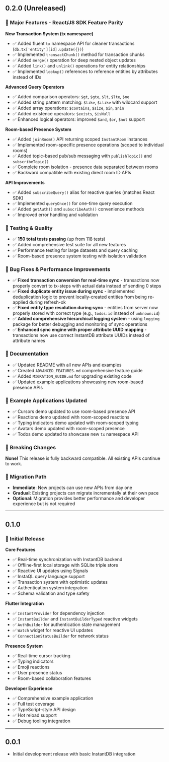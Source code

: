 ## 0.2.0 (Unreleased)

### 🚀 Major Features - React/JS SDK Feature Parity

**New Transaction System (tx namespace)**
* ✅ Added fluent `tx` namespace API for cleaner transactions (`db.tx['entity'][id].update({})`)
* ✅ Implemented `transactChunk()` method for transaction chunks
* ✅ Added `merge()` operation for deep nested object updates
* ✅ Added `link()` and `unlink()` operations for entity relationships
* ✅ Implemented `lookup()` references to reference entities by attributes instead of IDs

**Advanced Query Operators**
* ✅ Added comparison operators: `$gt`, `$gte`, `$lt`, `$lte`, `$ne`
* ✅ Added string pattern matching: `$like`, `$ilike` with wildcard support
* ✅ Added array operations: `$contains`, `$size`, `$in`, `$nin`
* ✅ Added existence operators: `$exists`, `$isNull`
* ✅ Enhanced logical operators: improved `$and`, `$or`, `$not` support

**Room-based Presence System**
* ✅ Added `joinRoom()` API returning scoped `InstantRoom` instances
* ✅ Implemented room-specific presence operations (scoped to individual rooms)
* ✅ Added topic-based pub/sub messaging with `publishTopic()` and `subscribeTopic()`
* ✅ Complete room isolation - presence data separated between rooms
* ✅ Backward compatible with existing direct room ID APIs

**API Improvements**
* ✅ Added `subscribeQuery()` alias for reactive queries (matches React SDK)
* ✅ Implemented `queryOnce()` for one-time query execution
* ✅ Added `getAuth()` and `subscribeAuth()` convenience methods
* ✅ Improved error handling and validation

### 🧪 Testing & Quality
* ✅ **150 total tests passing** (up from 118 tests)
* ✅ Added comprehensive test suite for all new features
* ✅ Performance testing for large datasets and query caching
* ✅ Room-based presence system testing with isolation validation

### 🐛 Bug Fixes & Performance Improvements
* ✅ **Fixed transaction conversion for real-time sync** - transactions now properly convert to tx-steps with actual data instead of sending 0 steps
* ✅ **Fixed duplicate entity issue during sync** - implemented deduplication logic to prevent locally-created entities from being re-applied during refresh-ok
* ✅ **Fixed entity type resolution during sync** - entities from server now properly stored with correct type (e.g., `todos:id` instead of `unknown:id`)
* ✅ **Added comprehensive hierarchical logging system** - using `logging` package for better debugging and monitoring of sync operations
* ✅ **Enhanced sync engine with proper attribute UUID mapping** - transactions now use correct InstantDB attribute UUIDs instead of attribute names

### 📖 Documentation
* ✅ Updated README with all new APIs and examples
* ✅ Created `ADVANCED_FEATURES.md` comprehensive feature guide
* ✅ Added `MIGRATION_GUIDE.md` for upgrading existing code
* ✅ Updated example applications showcasing new room-based presence APIs

### 📱 Example Applications Updated
* ✅ Cursors demo updated to use room-based presence API
* ✅ Reactions demo updated with room-scoped reactions
* ✅ Typing indicators demo updated with room-scoped typing
* ✅ Avatars demo updated with room-scoped presence
* ✅ Todos demo updated to showcase new `tx` namespace API

### 🔧 Breaking Changes
**None!** This release is fully backward compatible. All existing APIs continue to work.

### 🎯 Migration Path
* **Immediate**: New projects can use new APIs from day one
* **Gradual**: Existing projects can migrate incrementally at their own pace
* **Optional**: Migration provides better performance and developer experience but is not required

---

## 0.1.0

### 🎉 Initial Release

**Core Features**
* ✅ Real-time synchronization with InstantDB backend
* ✅ Offline-first local storage with SQLite triple store
* ✅ Reactive UI updates using Signals
* ✅ InstaQL query language support
* ✅ Transaction system with optimistic updates
* ✅ Authentication system integration
* ✅ Schema validation and type safety

**Flutter Integration**
* ✅ `InstantProvider` for dependency injection
* ✅ `InstantBuilder` and `InstantBuilderTyped` reactive widgets  
* ✅ `AuthBuilder` for authentication state management
* ✅ `Watch` widget for reactive UI updates
* ✅ `ConnectionStatusBuilder` for network status

**Presence System**
* ✅ Real-time cursor tracking
* ✅ Typing indicators
* ✅ Emoji reactions
* ✅ User presence status
* ✅ Room-based collaboration features

**Developer Experience**
* ✅ Comprehensive example application
* ✅ Full test coverage
* ✅ TypeScript-style API design
* ✅ Hot reload support
* ✅ Debug tooling integration

---

## 0.0.1

* Initial development release with basic InstantDB integration

